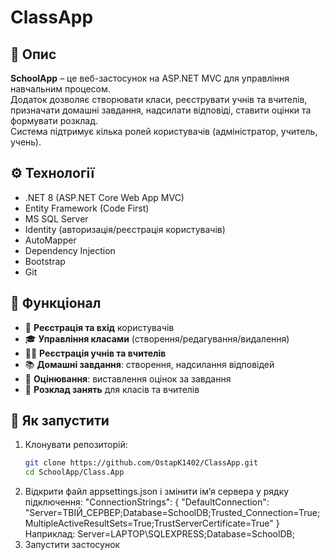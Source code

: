 # ClassApp

## 📖 Опис
**SchoolApp** – це веб-застосунок на ASP.NET MVC для управління навчальним процесом.  
Додаток дозволяє створювати класи, реєструвати учнів та вчителів, призначати домашні завдання, надсилати відповіді, ставити оцінки та формувати розклад.  
Система підтримує кілька ролей користувачів (адміністратор, учитель, учень).

## ⚙️ Технології
- .NET 8 (ASP.NET Core Web App MVC)
- Entity Framework (Code First)
- MS SQL Server
- Identity (авторизація/реєстрація користувачів)
- AutoMapper
- Dependency Injection
- Bootstrap
- Git

## 🚀 Функціонал
- 👤 **Реєстрація та вхід** користувачів  
- 🎓 **Управління класами** (створення/редагування/видалення)  
- 🧑‍🏫 **Реєстрація учнів та вчителів**  
- 📚 **Домашні завдання**: створення, надсилання відповідей  
- 📝 **Оцінювання**: виставлення оцінок за завдання  
- 📅 **Розклад занять** для класів та вчителів  

## 🚀 Як запустити
1. Клонувати репозиторій:
   ```bash
   git clone https://github.com/OstapK1402/ClassApp.git
   cd SchoolApp/Class.App
2. Відкрити файл appsettings.json і змінити ім’я сервера у рядку підключення:
  "ConnectionStrings": {
  "DefaultConnection": "Server=ТВІЙ_СЕРВЕР;Database=SchoolDB;Trusted_Connection=True;MultipleActiveResultSets=True;TrustServerCertificate=True"
  } Наприклад:
  Server=LAPTOP\SQLEXPRESS;Database=SchoolDB;
3. Запустити застосунок
